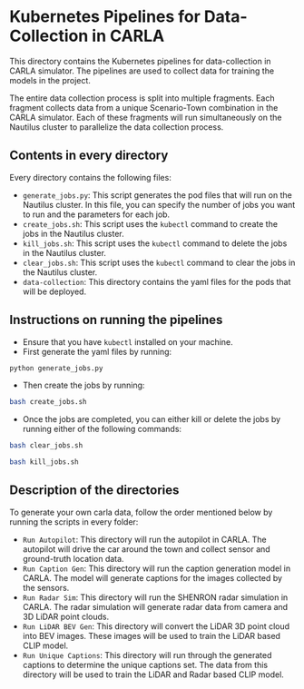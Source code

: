 # Kubernetes Pipelines for Data-Collection in CARLA
This directory contains the Kubernetes pipelines for data-collection in CARLA simulator. The pipelines are used to collect data for training the models in the project.

The entire data collection process is split into multiple fragments. Each fragment collects data from a unique Scenario-Town combination in the CARLA simulator. Each of these fragments will run simultaneously on the Nautilus cluster to parallelize the data collection process.

## Contents in every directory
Every directory contains the following files:
- `generate_jobs.py`: This script generates the pod files that will run on the Nautilus cluster. In this file, you can specify the number of jobs you want to run and the parameters for each job.
- `create_jobs.sh`: This script uses the `kubectl` command to create the jobs in the Nautilus cluster.
- `kill_jobs.sh`: This script uses the `kubectl` command to delete the jobs in the Nautilus cluster.
- `clear_jobs.sh`: This script uses the `kubectl` command to clear the jobs in the Nautilus cluster.
- `data-collection`: This directory contains the yaml files for the pods that will be deployed.

## Instructions on running the pipelines
- Ensure that you have `kubectl` installed on your machine.
- First generate the yaml files by running:
```bash
python generate_jobs.py
```
- Then create the jobs by running:
```bash
bash create_jobs.sh
```
- Once the jobs are completed, you can either kill or delete the jobs by running either of the following commands:
```bash
bash clear_jobs.sh
```

```bash
bash kill_jobs.sh
```

## Description of the directories
To generate your own carla data, follow the order mentioned below by running the scripts in every folder:
- `Run Autopilot`: This directory will run the autopilot in CARLA. The autopilot will drive the car around the town and collect sensor and ground-truth location data.
- `Run Caption Gen`: This directory will run the caption generation model in CARLA. The model will generate captions for the images collected by the sensors.
- `Run Radar Sim`: This directory will run the SHENRON radar simulation in CARLA. The radar simulation will generate radar data from camera and 3D LiDAR point clouds.
- `Run LiDAR BEV Gen`: This directory will convert the LiDAR 3D point cloud into BEV images. These images will be used to train the LiDAR based CLIP model.
- `Run Unique Captions`: This directory will run through the generated captions to determine the unique captions set. The data from this directory will be used to train the LiDAR and Radar based CLIP model.